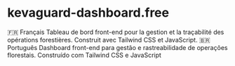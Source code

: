 # kevaguard-dashboard.free
🇫🇷 Français  Tableau de bord front-end pour la gestion et la traçabilité des opérations forestières. Construit avec Tailwind CSS et JavaScript.  🇧🇷 Português  Dashboard front-end para gestão e rastreabilidade de operações florestais. Construído com Tailwind CSS e JavaScript
